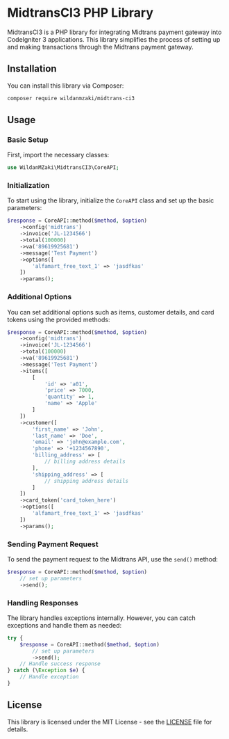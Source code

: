 # MidtransCI3 PHP Library

MidtransCI3 is a PHP library for integrating Midtrans payment gateway into CodeIgniter 3 applications. This library simplifies the process of setting up and making transactions through the Midtrans payment gateway.

## Installation

You can install this library via Composer:

```bash
composer require wildanmzaki/midtrans-ci3
```

## Usage

### Basic Setup

First, import the necessary classes:

```php
use WildanMZaki\MidtransCI3\CoreAPI;
```

### Initialization

To start using the library, initialize the `CoreAPI` class and set up the basic parameters:

```php
$response = CoreAPI::method($method, $option)
    ->config('midtrans')
    ->invoice('JL-1234566')
    ->total(100000)
    ->va('89619925681')
    ->message('Test Payment')
    ->options([
        'alfamart_free_text_1' => 'jasdfkas'
    ])
    ->params();
```

### Additional Options

You can set additional options such as items, customer details, and card tokens using the provided methods:

```php
$response = CoreAPI::method($method, $option)
    ->config('midtrans')
    ->invoice('JL-1234566')
    ->total(100000)
    ->va('89619925681')
    ->message('Test Payment')
    ->items([
        [
            'id' => 'a01',
            'price' => 7000,
            'quantity' => 1,
            'name' => 'Apple'
        ]
    ])
    ->customer([
        'first_name' => 'John',
        'last_name' => 'Doe',
        'email' => 'john@example.com',
        'phone' => '+1234567890',
        'billing_address' => [
            // billing address details
        ],
        'shipping_address' => [
            // shipping address details
        ]
    ])
    ->card_token('card_token_here')
    ->options([
        'alfamart_free_text_1' => 'jasdfkas'
    ])
    ->params();
```

### Sending Payment Request

To send the payment request to the Midtrans API, use the `send()` method:

```php
$response = CoreAPI::method($method, $option)
    // set up parameters
    ->send();
```

### Handling Responses

The library handles exceptions internally. However, you can catch exceptions and handle them as needed:

```php
try {
    $response = CoreAPI::method($method, $option)
        // set up parameters
        ->send();
    // Handle success response
} catch (\Exception $e) {
    // Handle exception
}
```

## License

This library is licensed under the MIT License - see the [LICENSE](LICENSE) file for details.
```

